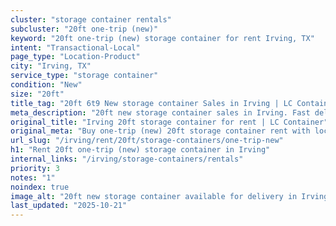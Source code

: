 ```yaml
---
cluster: "storage container rentals"
subcluster: "20ft one-trip (new)"
keyword: "20ft one-trip (new) storage container for rent Irving, TX"
intent: "Transactional-Local"
page_type: "Location-Product"
city: "Irving, TX"
service_type: "storage container"
condition: "New"
size: "20ft"
title_tag: "20ft 6t9 New storage container Sales in Irving | LC Container"
meta_description: "20ft new storage container sales in Irving. Fast delivery, competitive pricing. Serving storage containers area. Quote ID: PJ9. Call (214) 524-4168 for your free quote today."
original_title: "Irving 20ft storage container for rent | LC Container"
original_meta: "Buy one-trip (new) 20ft storage container rent with local delivery in Irving, TX. LC Container — local Since 2003. Request a fast quote today."
url_slug: "/irving/rent/20ft/storage-containers/one-trip-new"
h1: "Rent 20ft one-trip (new) storage container in Irving"
internal_links: "/irving/storage-containers/rentals"
priority: 3
notes: "1"
noindex: true
image_alt: "20ft new storage container available for delivery in Irving"
last_updated: "2025-10-21"
---
```


<!-- TODO: Add unique city/inventory copy, images, and internal links here. -->
